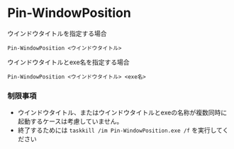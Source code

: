 # Pin-WindowPosition

ウインドウタイトルを指定する場合

```
Pin-WindowPosition <ウインドウタイトル>
```

ウインドウタイトルとexe名を指定する場合
```
Pin-WindowPosition <ウインドウタイトル> <exe名>
```
### 制限事項

- ウインドウタイトル、またはウインドウタイトルとexeの名称が複数同時に起動するケースは考慮していません。
- 終了するためには `taskkill /im Pin-WindowPosition.exe /f` を実行してください
